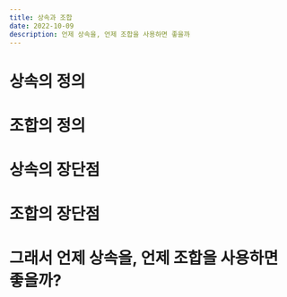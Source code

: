 ```yaml
---
title: 상속과 조합
date: 2022-10-09
description: 언제 상속을, 언제 조합을 사용하면 좋을까
---
```


# 상속의 정의

# 조합의 정의

# 상속의 장단점

# 조합의 장단점

# 그래서 언제 상속을, 언제 조합을 사용하면 좋을까?
